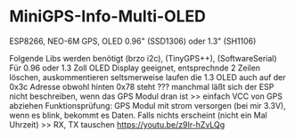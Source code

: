 # MiniGPS-Info-Multi-OLED
ESP8266, NEO-6M GPS, OLED 0.96" (SSD1306)  oder 1.3" (SH1106)

Folgende Libs werden benötigt (brzo i2c), (TinyGPS++), (SoftwareSerial)
Für 0.96 oder 1.3 Zoll OLED Display geeignet, entsprechnde 2 Zeilen löschen, auskommentieren
seltsmerweise laufen die 1.3 OLED auch auf der 0x3c Adresse obwohl hinten 0x78 steht ???
manchmal läßt sich der ESP nicht beschreiben, wenn das GPS Modul dran ist >> einfach VCC von GPS abziehen
Funktionsprüfung: GPS Modul mit strom versorgen (bei mir 3.3V), wenn es blink, bekommt es Daten. Falls nichts erscheint (nicht ein Mal Uhrzeit) >> RX, TX tauschen
https://youtu.be/z9Ir-hZvLQg
